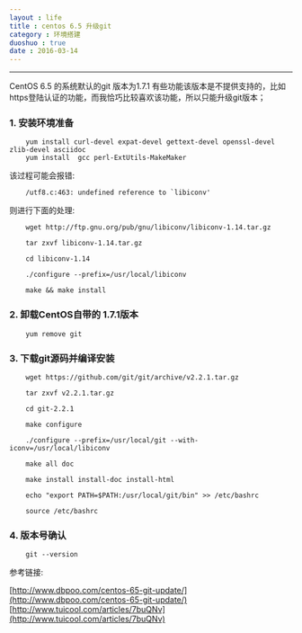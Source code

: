```yaml
---
layout : life
title : centos 6.5 升级git
category : 环境搭建
duoshuo : true
date : 2016-03-14
---
```



******

CentOS 6.5 的系统默认的git 版本为1.7.1 有些功能该版本是不提供支持的，比如https登陆认证的功能，而我恰巧比较喜欢该功能，所以只能升级git版本；

<!-- more -->

### 1. 安装环境准备

```
    yum install curl-devel expat-devel gettext-devel openssl-devel zlib-devel asciidoc
    yum install  gcc perl-ExtUtils-MakeMaker 
```

该过程可能会报错:

```
    /utf8.c:463: undefined reference to `libiconv'
```

则进行下面的处理:

```
    wget http://ftp.gnu.org/pub/gnu/libiconv/libiconv-1.14.tar.gz
    
    tar zxvf libiconv-1.14.tar.gz 
    
    cd libiconv-1.14
    
    ./configure --prefix=/usr/local/libiconv
    
    make && make install
```

### 2. 卸载CentOS自带的 1.7.1版本

```
    yum remove git
```

### 3. 下载git源码并编译安装

```
    wget https://github.com/git/git/archive/v2.2.1.tar.gz
    
    tar zxvf v2.2.1.tar.gz
    
    cd git-2.2.1
    
    make configure
    
    ./configure --prefix=/usr/local/git --with-iconv=/usr/local/libiconv
    
    make all doc
    
    make install install-doc install-html
    
    echo "export PATH=$PATH:/usr/local/git/bin" >> /etc/bashrc
    
    source /etc/bashrc
```

### 4. 版本号确认

```
    git --version
```


参考链接:

[http://www.dbpoo.com/centos-65-git-update/](http://www.dbpoo.com/centos-65-git-update/)
[http://www.tuicool.com/articles/7buQNv](http://www.tuicool.com/articles/7buQNv)